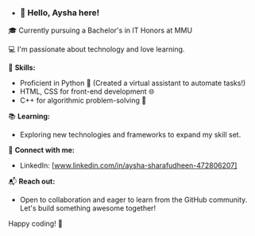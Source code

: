 
- ### 👋 Hello, Aysha here!

🎓 Currently pursuing a Bachelor's in IT Honors at MMU 

💻 I'm passionate about technology and love learning. 

🚀 **Skills:**
- Proficient in Python 🐍 (Created a virtual assistant to automate tasks!)
- HTML, CSS for front-end development 🌐
- C++ for algorithmic problem-solving 🧠

📚 **Learning:**
- Exploring new technologies and frameworks to expand my skill set.

🔗 **Connect with me:**
- LinkedIn: [www.linkedin.com/in/aysha-sharafudheen-472806207]


📬 **Reach out:**
- Open to collaboration and eager to learn from the GitHub community. Let's build something awesome together!

Happy coding! 🚀

  
<!---
AyshaSharafudheen/AyshaSharafudheen is a ✨ special ✨ repository because its `README.md` (this file) appears on your GitHub profile.
You can click the Preview link to take a look at your changes.
--->

